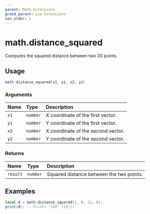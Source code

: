 ```yaml
---
parent: Math Extensions
grand_parent: Lua Extensions
nav_order: 1
---
```


# math.distance_squared

Computes the squared distance between two 2D points.

## Usage

```lua
math.distance_squared(x1, y1, x2, y2)
```

### Arguments

| Name | Type     | Description                        |
| :--- | :------- | :--------------------------------- |
| `x1` | `number` | X coordinate of the first vector.  |
| `y1` | `number` | Y coordinate of the first vector.  |
| `x2` | `number` | X coordinate of the second vector. |
| `y2` | `number` | Y coordinate of the second vector. |

### Returns

| Name     | Type     | Description                              |
| :------- | :------- | :--------------------------------------- |
| `result` | `number` | Squared distance between the two points. |

## Examples

```lua
local d = math.distance_squared(1, 0, 11, 0);
print(d); -- Prints "100" (10^2)
```
